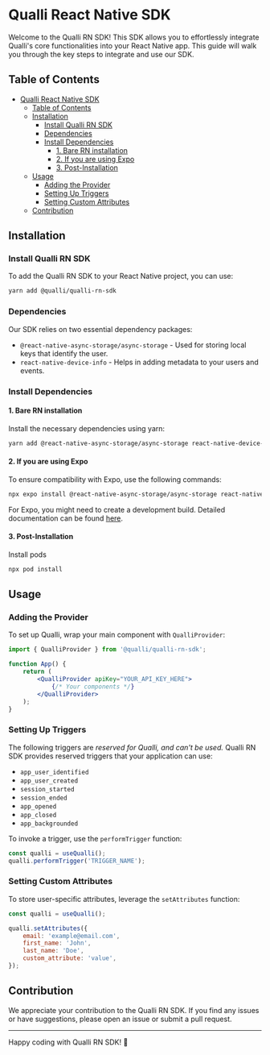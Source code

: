 # Qualli React Native SDK

Welcome to the Qualli RN SDK! This SDK allows you to effortlessly integrate Qualli's core functionalities into your React Native app. This guide will walk you through the key steps to integrate and use our SDK.

## Table of Contents

-   [Qualli React Native SDK](#qualli-react-native-sdk)
    -   [Table of Contents](#table-of-contents)
    -   [Installation](#installation)
        -   [Install Qualli RN SDK](#install-qualli-rn-sdk)
        -   [Dependencies](#dependencies)
        -   [Install Dependencies](#install-dependencies)
            -   [1. Bare RN installation](#1-bare-rn-installation)
            -   [2. If you are using Expo](#2-if-you-are-using-expo)
            -   [3. Post-Installation](#3-post-installation)
    -   [Usage](#usage)
        -   [Adding the Provider](#adding-the-provider)
        -   [Setting Up Triggers](#setting-up-triggers)
        -   [Setting Custom Attributes](#setting-custom-attributes)
    -   [Contribution](#contribution)

## Installation

### Install Qualli RN SDK

To add the Qualli RN SDK to your React Native project, you can use:

```bash
yarn add @qualli/qualli-rn-sdk
```

### Dependencies

Our SDK relies on two essential dependency packages:

-   `@react-native-async-storage/async-storage` - Used for storing local keys that identify the user.
-   `react-native-device-info` - Helps in adding metadata to your users and events.

### Install Dependencies

#### 1. Bare RN installation

Install the necessary dependencies using yarn:

```bash
yarn add @react-native-async-storage/async-storage react-native-device-info
```

#### 2. If you are using Expo

To ensure compatibility with Expo, use the following commands:

```bash
npx expo install @react-native-async-storage/async-storage react-native-device-info
```

For Expo, you might need to create a development build. Detailed documentation can be found [here](https://docs.expo.dev/develop/development-builds/installation/).

#### 3. Post-Installation

Install pods

```bash
npx pod install
```

## Usage

### Adding the Provider

To set up Qualli, wrap your main component with `QualliProvider`:

```jsx
import { QualliProvider } from '@qualli/qualli-rn-sdk';

function App() {
    return (
        <QualliProvider apiKey="YOUR_API_KEY_HERE">
            {/* Your components */}
        </QualliProvider>
    );
}
```

### Setting Up Triggers

The following triggers are _reserved for Qualli, and can't be used._
Qualli RN SDK provides reserved triggers that your application can use:

-   `app_user_identified`
-   `app_user_created`
-   `session_started`
-   `session_ended`
-   `app_opened`
-   `app_closed`
-   `app_backgrounded`

To invoke a trigger, use the `performTrigger` function:

```jsx
const qualli = useQualli();
qualli.performTrigger('TRIGGER_NAME');
```

### Setting Custom Attributes

To store user-specific attributes, leverage the `setAttributes` function:

```jsx
const qualli = useQualli();

qualli.setAttributes({
    email: 'example@email.com',
    first_name: 'John',
    last_name: 'Doe',
    custom_attribute: 'value',
});
```

## Contribution

We appreciate your contribution to the Qualli RN SDK. If you find any issues or have suggestions, please open an issue or submit a pull request.

---

Happy coding with Qualli RN SDK! 🚀
